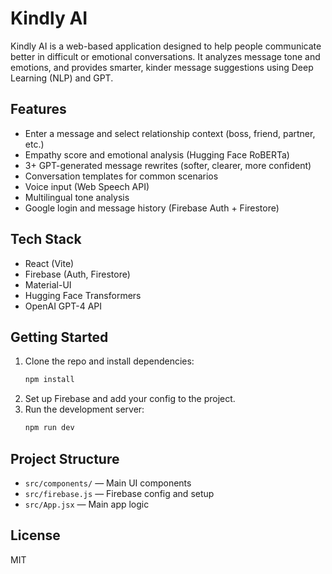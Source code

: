 # Kindly AI

Kindly AI is a web-based application designed to help people communicate better in difficult or emotional conversations. It analyzes message tone and emotions, and provides smarter, kinder message suggestions using Deep Learning (NLP) and GPT.

## Features

- Enter a message and select relationship context (boss, friend, partner, etc.)
- Empathy score and emotional analysis (Hugging Face RoBERTa)
- 3+ GPT-generated message rewrites (softer, clearer, more confident)
- Conversation templates for common scenarios
- Voice input (Web Speech API)
- Multilingual tone analysis
- Google login and message history (Firebase Auth + Firestore)

## Tech Stack

- React (Vite)
- Firebase (Auth, Firestore)
- Material-UI
- Hugging Face Transformers
- OpenAI GPT-4 API

## Getting Started

1. Clone the repo and install dependencies:
   ```sh
   npm install
   ```
2. Set up Firebase and add your config to the project.
3. Run the development server:
   ```sh
   npm run dev
   ```

## Project Structure

- `src/components/` — Main UI components
- `src/firebase.js` — Firebase config and setup
- `src/App.jsx` — Main app logic

## License

MIT
